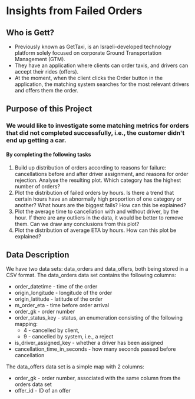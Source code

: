 # Insights from Failed Orders

## Who is Gett?

+ Previously known as GetTaxi, is an Israeli-developed technology platform solely focused on corporate Ground Transportation Management (GTM).
+ They have an application where clients can order taxis, and drivers can accept their rides (offers).
+ At the moment, when the client clicks the Order button in the application, the matching system searches for the most relevant drivers and offers them the order.

## Purpose of this Project

### We would like to investigate some matching metrics for orders that did not completed successfully, i.e., the customer didn't end up getting a car.

#### By completing the following tasks

1. Build up distribution of orders according to reasons for failure: cancellations before and after driver assignment, and reasons for order rejection. Analyse the resulting plot. Which category has the highest number of orders?
2. Plot the distribution of failed orders by hours. Is there a trend that certain hours have an abnormally high proportion of one category or another? What hours are the biggest fails? How can this be explained?
3. Plot the average time to cancellation with and without driver, by the hour. If there are any outliers in the data, it would be better to remove them. Can we draw any conclusions from this plot?
4. Plot the distribution of average ETA by hours. How can this plot be explained?

## Data Description

We have two data sets: data_orders and data_offers, both being stored in a CSV format. The data_orders data set contains the following columns:

+ order_datetime - time of the order
+ origin_longitude - longitude of the order
+ origin_latitude - latitude of the order
+ m_order_eta - time before order arrival
+ order_gk - order number
+ order_status_key - status, an enumeration consisting of the following mapping:
   - 4 - cancelled by client,
   - 9 - cancelled by system, i.e., a reject
+ is_driver_assigned_key - whether a driver has been assigned
+ cancellation_time_in_seconds - how many seconds passed before cancellation

The data_offers data set is a simple map with 2 columns:

+ order_gk - order number, associated with the same column from the orders data set
+ offer_id - ID of an offer
